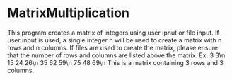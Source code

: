 # MatrixMultiplication
This program creates a matrix of integers using user ipnut or file input. If user input is used, a single integer n will be used to create a matrix with n rows and n columns. If files are used to create the matrix, please ensure that the number of rows and columns are listed above the matrix.
Ex. 3 3\n
    15 24 26\n
    35 62 59\n
    75 48 69\n
This is a matrix containing 3 rows and 3 columns.
